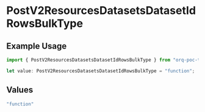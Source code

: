 # PostV2ResourcesDatasetsDatasetIdRowsBulkType

## Example Usage

```typescript
import { PostV2ResourcesDatasetsDatasetIdRowsBulkType } from "orq-poc-typescript/models/operations";

let value: PostV2ResourcesDatasetsDatasetIdRowsBulkType = "function";
```

## Values

```typescript
"function"
```